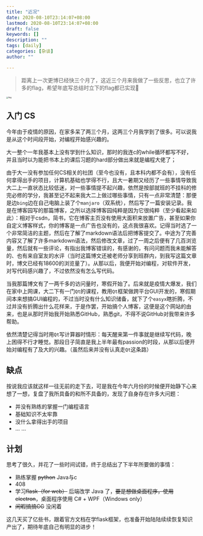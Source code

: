 ```yaml
---
title: "近况"
date: 2020-08-10T23:14:07+08:00
lastmod: 2020-08-10T23:14:07+08:00
draft: false
keywords: []
description: ""
tags: [daily]
categories: [杂谈]
author: ""

---
```


<!--more-->

> 距离上一次更博已经快三个月了，这近三个月来我做了一些反思，也立了许多的flag，希望年底写总结时立下的flag都已实现🦾

<img src="https://cdn.jsdelivr.net/gh/jaywhen/imageBed/imgreal.png" alt="flag" style="zoom: 33%;" />

## 入门 CS	

​	今年由于疫情的原因，在家多呆了两三个月，这两三个月我学到了很多。可以说我是从这个时间段开始，对编程开始感兴趣的。

​	大一整个一年我基本上没有学到什么知识，那时的我连c的while循环都写不好，并且当时以为能把书本上的课后习题的hard部分做出来就是编程大佬了；

​	由于大一没有参加任何CS相关的社团（至今也没有，且本科内都不会有），没有任何拿得出手的项目，计算机基础也学得不行，且大一暑期又经历了一些事情导致我大二上一直状态比较低迷，对一些事情提不起兴趣，依然是按部就班的不挂科的修完必修的学分，我甚至记不起来我大二上做过哪些事情，只有一点非常清楚：那便是边`bing`边在自己电脑上装了个`manjaro`（双系统），然后写了一篇安装记录。我是在博客园写的那篇博客，之所以选择博客园纯粹是因为它很纯粹（至少看起来如此）：相对于csdn，简书，它在博客主页没有使用大面积来放置广告，甚至如果你自定义博客样式，你的博客是一点广告也没有的，这点我很喜欢。记得当时选了一个非常简洁的主题，然后在了解了markdown语法后把博客提交了。中途为了完善内容又了解了许多markdown语法，然后修改文章，过了一周之后便有了几百浏览量，然后就有一些评论，有指出我博客错误的，有感谢的，有问问题而我未能解答的、也有来自室友的水评（当时这篇博文还被老师分享到班群内，到我写这篇文章时，博文已经有18600的浏览量了）。从那以后，我便开始对编程，对软件开发，对写代码感兴趣了，不过依然没有怎么写代码。

​	当我那篇博文有了一两千多的访问量时，寒假开始了。后来就是疫情大爆发，我们在家中上网课，大二下有一门`Qt`的课程，教用`Qt`框架做跨平台GUI开发的，寒假期间本来想搞GUI编程的，不过当时没有什么知识储备，就下了个`easyx`瞎折腾，不过并没有折腾出什么花样来，于是作罢，开始搞个人博客，这便是这个网站的由来，也是从那时开始我开始熟悉GitHub，熟悉git，不得不说GitHub对我带来许多帮助。

​	依然清楚记得当时用`Qt`写计算器时情形：每天醒来第一件事就是继续写代码，晚上困得不行才睡觉。那段日子简直是我上半年最有passion的时段，从那以后便开始对编程有了及大的兴趣。（虽然后来并没有认真走`Qt`这条路）

## 缺点

​	按说我应该就这样一往无前的走下去，可是我在今年六月份的时候便开始静下心来想了一想，复盘了我所具备的和所不具备的，发现了自身存在许多大问题：

- 并没有熟练的掌握一门编程语言
- 基础知识不太牢靠
- 没什么拿得出手的项目
- ... ...

## 计划

思考了很久，并花了一些时间试错，终于总结出了下半年所要做的事情：

- 熟练掌握 ~~python~~ Java与c
- 408
- 学习~~flask（for web）~~ 后端改学 Java 了，~~要是想做桌面程序，使用electron~~，桌面程序使用 C# + WPF（Windows only）
- ~~闲暇搞搞CG~~ 没闲着

这几天买了亿些书，跟着官方文档在学flask框架，也准备开始陆陆续续恢复知识产出了，期待年底自己有明显的进步！
